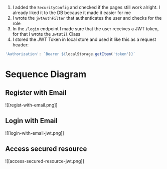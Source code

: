 1. I added the `SecurityConfig` and checked if the pages still work alright. I already liked it to the DB because it made it easier for me
2. I wrote the `jwtAuthFilter` that authenticates the user and checks for the role
3. In the `/login` endpoint I made sure that the user receives a JWT token, for that i wrote the `JwtUtil` Class
4. I stored the JWT Token in local store and used it like this as a request header: 
```js
'Authorization': `Bearer ${localStorage.getItem('token')}`
```
# Sequence Diagram

## Register with Email
![[regist-with-email.png]]
## Login with Email
![[login-with-email-jwt.png]]

## Access secured resource
![[access-secured-resource-jwt.png]]